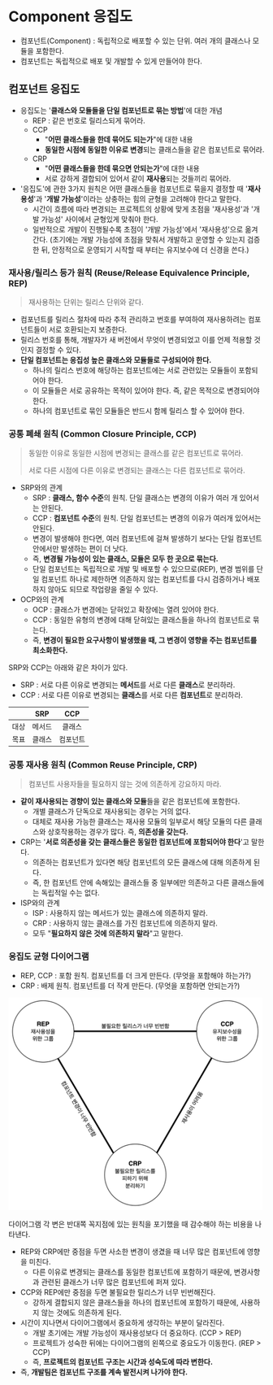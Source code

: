 # Component 응집도

- 컴포넌트(Component) : 독립적으로 배포할 수 있는 단위. 여러 개의 클래스나 모듈을 포함한다.
- 컴포넌트는 독립적으로 배포 및 개발할 수 있게 만들어야 한다.

## 컴포넌트 응집도

- 응집도는 '**클래스와 모듈들을 단일 컴포넌트로 묶는 방법**'에 대한 개념
    - REP : 같은 번호로 릴리스되게 묶어라.
    - CCP
        - "**어떤 클래스들을 한데 묶어도 되는가**"에 대한 내용
        - **동일한 시점에 동일한 이유로 변경**되는 클래스들을 같은 컴포넌트로 묶어라.
    - CRP
        - "**어떤 클래스들을 한데 묶으면 안되는가**"에 대한 내용
        - 서로 강하게 결합되어 있어서 같이 **재사용**되는 것들끼리 묶어라.
- '응집도'에 관한 3가지 원칙은 어떤 클래스들을 컴포넌트로 묶을지 결정할 때 '**재사용성**'과 '**개발 가능성**'이라는 상충하는 힘의 균형을 고려해야 한다고 말한다.
  - 시간이 흐름에 따라 변경되는 프로젝트의 상황에 맞게 초점을 '재사용성'과 '개발 가능성' 사이에서 균형있게 맞춰야 한다.
  - 일반적으로 개발이 진행될수록 초점이 '개발 가능성'에서 '재사용성'으로 옮겨간다.
  (초기에는 개발 가능성에 초점을 맞춰서 개발하고 운영할 수 있는지 검증한 뒤, 안정적으로 운영되기 시작할 때 부터는 유지보수에 더 신경을 쓴다.)

### 재사용/릴리스 등가 원칙 (Reuse/Release Equivalence Principle, REP)

> 재사용하는 단위는 릴리스 단위와 같다.

- 컴포넌트를 릴리스 절차에 따라 추적 관리하고 번호를 부여하여 재사용하려는 컴포넌트들이 서로 호환되는지 보증한다.
- 릴리스 번호를 통해, 개발자가 새 버전에서 무엇이 변경되었고 이를 언제 적용할 것인지 결정할 수 있다.
- **단일 컴포넌트는 응집성 높은 클래스와 모듈들로 구성되어야 한다.**
  - 하나의 릴리스 번호에 해당하는 컴포넌트에는 서로 관련있는 모듈들이 포함되어야 한다.
  - 이 모듈들은 서로 공유하는 목적이 있어야 한다. 즉, 같은 목적으로 변경되어야 한다.
  - 하나의 컴포넌트로 묶인 모듈들은 반드시 함께 릴리스 할 수 있어야 한다.

### 공통 폐쇄 원칙 (Common Closure Principle, CCP)

> 동일한 이유로 동일한 시점에 변경되는 클래스를 같은 컴포넌트로 묶어라.
> 
> 서로 다른 시점에 다른 이유로 변경되는 클래스는 다른 컴포넌트로 묶어라.

- SRP와의 관계
  - SRP : **클래스, 함수 수준**의 원칙. 단일 클래스는 변경의 이유가 여러 개 있어서는 안된다.
  - CCP : **컴포넌트 수준**의 원칙. 단일 컴포넌트는 변경의 이유가 여러개 있어서는 안된다.
  - 변경이 발생해야 한다면, 여러 컴포넌트에 걸쳐 발생하기 보다는 단일 컴포넌트 안에서만 발생하는 편이 더 낫다.
  - 즉, **변경될 가능성이 있는 클래스, 모듈은 모두 한 곳으로 묶는다.**
  - 단일 컴포넌트는 독립적으로 개발 및 배포할 수 있으므로(REP), 변경 범위를 단일 컴포넌트 하나로 제한하면 의존하지 않는 컴포넌트를 다시 검증하거나 배포하지 않아도 되므로 작업량을 줄일 수 있다.
- OCP와의 관계
  - OCP : 클래스가 변경에는 닫혀있고 확장에는 열려 있어야 한다.
  - CCP : 동일한 유형의 변경에 대해 닫혀있는 클래스들을 하나의 컴포넌트로 묶는다.
  - 즉, **변경이 필요한 요구사항이 발생했을 때, 그 변경이 영향을 주는 컴포넌트를 최소화한다.**

SRP와 CCP는 아래와 같은 차이가 있다.

- SRP : 서로 다른 이유로 변경되는 **메서드**를 서로 다른 **클래스**로 분리하라.
- CCP : 서로 다른 이유로 변경되는 **클래스**를 서로 다른 **컴포넌트**로 분리하라.

|       |  SRP  |  CCP  |
| :---: | :---: | :---: |
|  대상  | 메서드 | 클래스 |
|  목표  | 클래스 | 컴포넌트 |

### 공통 재사용 원칙 (Common Reuse Principle, CRP)

> 컴포넌트 사용자들을 필요하지 않는 것에 의존하게 강요하지 마라.

- **같이 재사용되는 경향이 있는 클래스와 모듈**들을 같은 컴포넌트에 포함한다.
  - 개별 클래스가 단독으로 재사용되는 경우는 거의 없다. 
  - 대체로 재사용 가능한 클래스는 재사용 모듈의 일부로서 해당 모듈의 다른 클래스와 상호작용하는 경우가 많다. 즉, **의존성을 갖는다.**
- CRP는 '**서로 의존성을 갖는 클래스들은 동일한 컴포넌트에 포함되어야 한다**'고 말한다.
  - 의존하는 컴포넌트가 있다면 해당 컴포넌트의 모든 클래스에 대해 의존하게 된다.
  - 즉, 한 컴포넌트 안에 속해있는 클래스들 중 일부에만 의존하고 다른 클래스들에는 독립적일 수는 없다.
- ISP와의 관계
  - ISP : 사용하지 않는 메서드가 있는 클래스에 의존하지 말라.
  - CRP : 사용하지 않는 클래스를 가진 컴포넌트에 의존하지 말라.
  - 모두 "**필요하지 않은 것에 의존하지 말라**"고 말한다.

### 응집도 균형 다이어그램

- REP, CCP : 포함 원칙. 컴포넌트를 더 크게 만든다. (무엇을 포함해야 하는가?)
- CRP : 배제 원칙. 컴포넌트를 더 작게 만든다. (무엇을 포함하면 안되는가?)

<p><img src="img/component-cohesion-diagram.png" width="500"></p>

다이어그램 각 변은 반대쪽 꼭지점에 있는 원칙을 포기했을 때 감수해야 하는 비용을 나타낸다.

- REP와 CRP에만 중점을 두면 사소한 변경이 생겼을 때 너무 많은 컴포넌트에 영향을 미친다.
  - 다른 이유로 변경되는 클래스를 동일한 컴포넌트에 포함하기 때문에, 변경사항과 관련된 클래스가 너무 많은 컴포넌트에 퍼져 있다.
- CCP와 REP에만 중점을 두면 불필요한 릴리스가 너무 빈번해진다.
  - 강하게 결합되지 않은 클래스들을 하나의 컴포넌트에 포함하기 때문에, 사용하지 않는 것에도 의존하게 된다.
- 시간이 지나면서 다이어그램에서 중요하게 생각하는 부분이 달라진다.
  - 개발 초기에는 개발 가능성이 재사용성보다 더 중요하다. (CCP > REP)
  - 프로젝트가 성숙한 뒤에는 다이어그램의 왼쪽으로 중요도가 이동한다. (REP > CCP)
  - 즉, **프로젝트의 컴포넌트 구조는 시간과 성숙도에 따라 변한다.**
- 즉, **개발팀은 컴포넌트 구조를 계속 발전시켜 나가야 한다.**